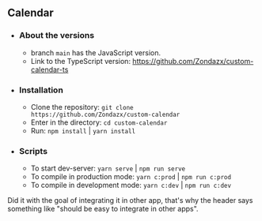 ## Calendar 

- ### About the versions
   - branch `main` has the JavaScript version.
   - Link to the TypeScript version: https://github.com/Zondazx/custom-calendar-ts

- ### Installation
   - Clone the repository:  `git clone https://github.com/Zondazx/custom-calendar`
   - Enter in the directory: `cd custom-calendar`
   - Run: `npm install` | `yarn install`

- ### Scripts
   - To start dev-server: `yarn serve` | `npm run serve`
   - To compile in production mode: `yarn c:prod` | `npm run c:prod`
   - To compile in development mode: `yarn c:dev` | `npm run c:dev`
   
Did it with the goal of integrating it in other app, that's why the header says something like "should be easy to integrate in other apps".
